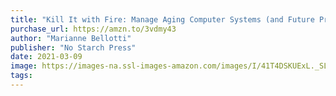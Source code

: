 ```yaml
---
title: "Kill It with Fire: Manage Aging Computer Systems (and Future Proof Modern Ones)"
purchase_url: https://amzn.to/3vdmy43
author: "Marianne Bellotti"
publisher: "No Starch Press"
date: 2021-03-09
image: https://images-na.ssl-images-amazon.com/images/I/41T4DSKUExL._SL75_.jpg
tags:
---
```


